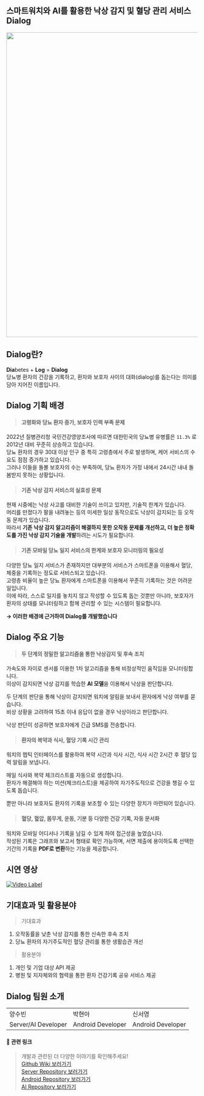 ## 스마트워치와 AI를 활용한 낙상 감지 및 혈당 관리 서비스 Dialog

<img src="https://github.com/user-attachments/assets/58c6b8ef-c166-45f4-8403-4bb12c023c6f" width="800px" alert="logo"/>


## Dialog란?

**Dia**betes + **Log** = **Dialog** <br/>
당뇨병 환자의 건강을 기록하고, 환자와 보호자 사이의 대화(dialog)를 돕는다는 의미를 담아 지어진 이름입니다. 


## Dialog 기획 배경

> #### 고령화와 당뇨 환자 증가, 보호자 인력 부족 문제

2022년 질병관리청 국민건강영양조사에 따르면 대한민국의 당뇨병 유병률은 `11.3%` 로 2012년 대비 꾸준히 상승하고 있습니다. <br/>
당뇨 환자의 경우 30대 이상 인구 중 특히 고령층에서 주로 발생하며, 케어 서비스의 수요도 점점 증가하고 있습니다. <br/>
그러나 이들을 돌볼 보호자의 수는 부족하여, 당뇨 환자가 가정 내에서 24시간 내내 돌봄받지 못하는 상황입니다.

> #### 기존 낙상 감지 서비스의 실효성 문제

현재 시중에는 낙상 사고를 대비한 기술이 쓰이고 있지만, 기술적 한계가 있습니다. <br/>
머리를 만졌다가 팔을 내려놓는 등의 미세한 일상 동작으로도 낙상이 감지되는 등 오작동 문제가 있습니다. <br/>
따라서 **기존 낙상 감지 알고리즘이 해결하지 못한 오작동 문제를 개선하고, 더 높은 정확도를 가진 낙상 감지 기술을 개발**하려는 시도가 필요합니다.

> #### 기존 모바일 당뇨 일지 서비스의 한계와 보호자 모니터링의 필요성

다양한 당뇨 일지 서비스가 존재하지만 대부분의 서비스가 스마트폰을 이용해서 혈당, 체중을 기록하는 정도로 서비스되고 있습니다. <br/>
고령층 비율이 높은 당뇨 환자에게 스마트폰을 이용해서 꾸준히 기록하는 것은 어려운 일입니다. <br/>
이에 따라, 스스로 일지를 놓치지 않고 작성할 수 있도록 돕는 것뿐만 아니라, 보호자가 환자의 상태를 모니터링하고 함께 관리할 수 있는 시스템이 필요합니다.

**→ 이러한 배경에 근거하여 Dialog를 개발했습니다**


## Dialog 주요 기능

> #### 두 단계의 정밀한 알고리즘을 통한 낙상감지 및 후속 조치

가속도와 자이로 센서를 이용한 1차 알고리즘을 통해 비정상적인 움직임을 모니터링합니다. <br/>
이상이 감지되면 낙상 감지를 학습한 **AI 모델**을 이용해서 낙상을 판단합니다. <br/>

두 단계의 판단을 통해 낙상이 감지되면 워치에 알림을 보내서 환자에게 낙상 여부를 묻습니다. <br/>
비상 상황을 고려하여 15초 이내 응답이 없을 경우 낙상이라고 판단합니다. <br/>

낙상 판단이 성공하면 보호자에게 긴급 SMS를 전송합니다.

> #### 환자의 복약과 식사, 혈당 기록 시간 관리

워치의 햅틱 인터페이스를 활용하여 복약 시간과 식사 시간, 식사 시간 2시간 후 혈당 입력 알림을 보냅니다. <br/>

매일 식사와 복약 체크리스트를 자동으로 생성합니다.<br/>
환자가 해결해야 하는 미션(체크리스트)을 제공하여 자기주도적으로 건강을 챙길 수 있도록 돕습니다. <br/>

뿐만 아니라 보호자도 환자의 기록을 보조할 수 있는 다양한 장치가 마련되어 있습니다.

> #### 혈당, 혈압, 몸무게, 운동, 기분 등 다양한 건강 기록, 자동 문서화

워치와 모바일 어디서나 기록을 남길 수 있게 하여 접근성을 높였습니다. <br/>
작성된 기록은 그래프와 보고서 형태로 확인 가능하며, 서면 제출에 용이하도록 선택한 기간의 기록을 **PDF로 변환**하는 기능을 제공합니다.


## 시연 영상
[![Video Label](http://img.youtube.com/vi/J9SKOEfuQQo/0.jpg)](https://youtu.be/J9SKOEfuQQo)


## 기대효과 및 활용분야

> 기대효과

1. 오작동률을 낮춘 낙상 감지를 통한 신속한 후속 조치
2. 당뇨 환자의 자기주도적인 혈당 관리를 통한 생활습관 개선

> 활용분야

1. 개인 및 기업 대상 API 제공
2. 병원 및 지자체와의 협력을 통한 환자 건강기록 공유 서비스 제공


## Dialog 팀원 소개
<table>
  <tr>
    <td>양수빈</td>
    <td>박현아</td>
    <td>신서영</td>
  </tr>
  <tr>
    <td>Server/AI Developer</td>
    <td>Android Developer</td>
    <td>Android Developer</td>
  </tr>
</table>

#### 🔗 관련 링크
> 개발과 관련된 더 다양한 이야기를 확인해주세요!<br/>
> <a href="https://github.com/epilog-swu/Front/wiki">Github Wiki 보러가기</a><br/>
> <a href="https://github.com/epilog-swu/Server">Server Repository 보러가기</a><br/>
> <a href="https://github.com/epilog-swu/Front">Android Repository 보러가기</a><br/>
> <a href="https://github.com/epilog-swu/AI">AI Repository 보러가기</a>
